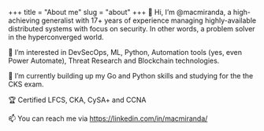 +++
title = "About me"
slug = "about"
+++
👋 Hi, I’m @macmiranda, a high-achieving generalist with 17+ years of experience managing highly-available distributed systems with focus on security. In other words, a problem solver in the hyperconverged world.

👀 I’m interested in DevSecOps, ML, Python, Automation tools (yes, even Power Automate), Threat Research and Blockchain technologies.

🌱 I’m currently building up my Go and Python skills and studying for the the CKS exam.

🏆 Certified LFCS, CKA, CySA+ and CCNA

📫 You can reach me via https://linkedin.com/in/macmiranda/

<!---
macmiranda/macmiranda is a ✨ special ✨ repository because its `README.md` (this file) appears on your GitHub profile.
You can click the Preview link to take a look at your changes.
--->
